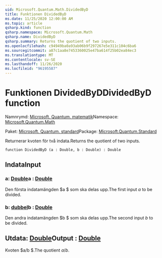 ```yaml
---
uid: Microsoft.Quantum.Math.DividedByD
title: Funktionen DividedByD
ms.date: 11/25/2020 12:00:00 AM
ms.topic: article
qsharp.kind: function
qsharp.namespace: Microsoft.Quantum.Math
qsharp.name: DividedByD
qsharp.summary: Returns the quotient of two inputs.
ms.openlocfilehash: c94949ba0a93ab06b9f297267e5e311c104c6ba6
ms.sourcegitcommit: a87c1aa8e7453360025e47ba614f25b02ea84ec3
ms.translationtype: MT
ms.contentlocale: sv-SE
ms.lasthandoff: 11/26/2020
ms.locfileid: "96195587"
---
```

# <a name="dividedbyd-function"></a><span data-ttu-id="3aa65-102">Funktionen DividedByD</span><span class="sxs-lookup"><span data-stu-id="3aa65-102">DividedByD function</span></span>

<span data-ttu-id="3aa65-103">Namnrymd: [Microsoft. Quantum. matematik](xref:Microsoft.Quantum.Math)</span><span class="sxs-lookup"><span data-stu-id="3aa65-103">Namespace: [Microsoft.Quantum.Math](xref:Microsoft.Quantum.Math)</span></span>

<span data-ttu-id="3aa65-104">Paket: [Microsoft. Quantum. standard](https://nuget.org/packages/Microsoft.Quantum.Standard)</span><span class="sxs-lookup"><span data-stu-id="3aa65-104">Package: [Microsoft.Quantum.Standard](https://nuget.org/packages/Microsoft.Quantum.Standard)</span></span>


<span data-ttu-id="3aa65-105">Returnerar kvoten för två indata.</span><span class="sxs-lookup"><span data-stu-id="3aa65-105">Returns the quotient of two inputs.</span></span>

```qsharp
function DividedByD (a : Double, b : Double) : Double
```


## <a name="input"></a><span data-ttu-id="3aa65-106">Indata</span><span class="sxs-lookup"><span data-stu-id="3aa65-106">Input</span></span>

### <a name="a--double"></a><span data-ttu-id="3aa65-107">a: [Double](xref:microsoft.quantum.lang-ref.double)</span><span class="sxs-lookup"><span data-stu-id="3aa65-107">a : [Double](xref:microsoft.quantum.lang-ref.double)</span></span>

<span data-ttu-id="3aa65-108">Den första indatamängden $a $ som ska delas upp.</span><span class="sxs-lookup"><span data-stu-id="3aa65-108">The first input $a$ to be divided.</span></span>


### <a name="b--double"></a><span data-ttu-id="3aa65-109">b: [dubbel](xref:microsoft.quantum.lang-ref.double)</span><span class="sxs-lookup"><span data-stu-id="3aa65-109">b : [Double](xref:microsoft.quantum.lang-ref.double)</span></span>

<span data-ttu-id="3aa65-110">Den andra indatamängden $b $ som ska delas upp.</span><span class="sxs-lookup"><span data-stu-id="3aa65-110">The second input $b$ to be divided.</span></span>



## <a name="output--double"></a><span data-ttu-id="3aa65-111">Utdata: [Double](xref:microsoft.quantum.lang-ref.double)</span><span class="sxs-lookup"><span data-stu-id="3aa65-111">Output : [Double](xref:microsoft.quantum.lang-ref.double)</span></span>

<span data-ttu-id="3aa65-112">Kvoten $a/b $.</span><span class="sxs-lookup"><span data-stu-id="3aa65-112">The quotient $a / b$.</span></span>